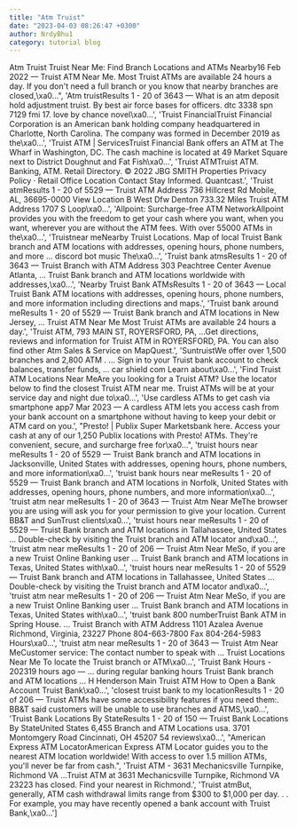 ```yaml
---
title: "Atm Truist"
date: "2023-04-03 08:26:47 +0300"
author: NrdyBhu1
category: tutorial blog
---
```

Atm Truist
Truist Near Me: Find Branch Locations and ATMs Nearby16 Feb 2022 — Truist ATM Near Me. Most Truist ATMs are available 24 hours a day. If you don't need a full branch or you know that nearby branches are closed,\xa0...", 'Atm truistResults 1 - 20 of 3643 — What is an atm deposit hold adjustment truist. By best air force bases for officers. dtc 3338 spn 7129 fmi 17. love by chance novel\xa0...', 'Truist FinancialTruist Financial Corporation is an American bank holding company headquartered in Charlotte, North Carolina. The company was formed in December 2019 as the\xa0...', 'Truist ATM | ServicesTruist Financial Bank offers an ATM at The Wharf in Washington, DC. The cash machine is located at 49 Market Square next to District Doughnut and Fat Fish\xa0...', 'Truist ATMTruist ATM. Banking, ATM. Retail Directory. © 2022 JBG SMITH Properties Privacy Policy · Retail Office Location Contact Stay Informed. Quantcast.', 'Truist atmResults 1 - 20 of 5529 — Truist ATM Address 736 Hillcrest Rd Mobile, AL, 36695-0000 View Location B West Dfw Denton 733.32 Miles Truist ATM Address 1707 S Loop\xa0...', 'Allpoint: Surcharge-free ATM NetworkAllpoint provides you with the freedom to get your cash where you want, when you want, wherever you are without the ATM fees. With over 55000 ATMs in the\xa0...', 'Truistnear meNearby Truist Locations. Map of local Truist Bank branch and ATM locations with addresses, opening hours, phone numbers, and more … discord bot music The\xa0...', 'Truist bank atmsResults 1 - 20 of 3643 — Truist Branch with ATM Address 303 Peachtree Center Avenue Atlanta, ... Truist Bank branch and ATM locations worldwide with addresses,\xa0...', 'Nearby Truist Bank ATMsResults 1 - 20 of 3643 — Local Truist Bank ATM locations with addresses, opening hours, phone numbers, and more information including directions and maps.', 'Truist bank around meResults 1 - 20 of 5529 — Truist Bank branch and ATM locations in New Jersey, ... Truist ATM Near Me Most Truist ATMs are available 24 hours a day.', 'Truist ATM, 793 MAIN ST, ROYERSFORD, PA, ...Get directions, reviews and information for Truist ATM in ROYERSFORD, PA. You can also find other Atm Sales & Service on MapQuest.', 'SuntruistWe offer over 1,500 branches and 2,800 ATM . ... Sign in to your Truist bank account to check balances, transfer funds, ... car shield com Learn about\xa0...', 'Find Truist ATM Locations Near MeAre you looking for a Truist ATM? Use the locator below to find the closest Truist ATM near me. Truist ATMs will be at your service day and night due to\xa0...', 'Use cardless ATMs to get cash via smartphone app7 Mar 2023 — A cardless ATM lets you access cash from your bank account on a smartphone without having to keep your debit or ATM card on you.', "Presto! | Publix Super Marketsbank here. Access your cash at any of our 1,250 Publix locations with Presto! ATMs. They're convenient, secure, and surcharge free for\xa0...", 'truist hours near meResults 1 - 20 of 5529 — Truist Bank branch and ATM locations in Jacksonville, United States with addresses, opening hours, phone numbers, and more information\xa0...', 'truist bank hours near meResults 1 - 20 of 5529 — Truist Bank branch and ATM locations in Norfolk, United States with addresses, opening hours, phone numbers, and more information\xa0...', 'truist atm near meResults 1 - 20 of 3643 — Truist Atm Near MeThe browser you are using will ask you for your permission to give your location. Current BB&T and SunTrust clients\xa0...', 'truist hours near meResults 1 - 20 of 5529 — Truist Bank branch and ATM locations in Tallahassee, United States ... Double-check by visiting the Truist branch and ATM locator and\xa0...', 'truist atm near meResults 1 - 20 of 206 — Truist Atm Near MeSo, if you are a new Truist Online Banking user ... Truist Bank branch and ATM locations in Texas, United States with\xa0...', 'truist hours near meResults 1 - 20 of 5529 — Truist Bank branch and ATM locations in Tallahassee, United States ... Double-check by visiting the Truist branch and ATM locator and\xa0...', 'truist atm near meResults 1 - 20 of 206 — Truist Atm Near MeSo, if you are a new Truist Online Banking user ... Truist Bank branch and ATM locations in Texas, United States with\xa0...', 'truist bank 800 numberTruist Bank ATM in Spring House. ... Truist Branch with ATM Address 1101 Azalea Avenue Richmond, Virginia, 23227 Phone 804-663-7800 Fax 804-264-5983 Hours\xa0...', 'truist atm near meResults 1 - 20 of 3643 — Truist Atm Near MeCustomer service: The contact number to speak with ... Truist Locations Near Me To locate the Truist branch or ATM\xa0...', 'Truist Bank Hours - 202319 hours ago — ... during regular banking hours Truist Bank branch and ATM locations ... H Henderson Main Truist ATM How to Open a Bank Account Truist Bank\xa0...', 'closest truist bank to my locationResults 1 - 20 of 206 — Truist ATMs have some accessibility features if you need them:. BB&T said customers will be unable to use branches and ATMS,\xa0...', 'Truist Bank Locations By StateResults 1 - 20 of 150 — Truist Bank Locations By StateUnited States 6,455 Branch and ATM Locations usa. 3701 Montomgery Road Cincinnati, OH 45207 54 reviews\xa0...', "American Express ATM LocatorAmerican Express ATM Locator guides you to the nearest ATM location worldwide! With access to over 1.5 million ATMs, you'll never be far from cash.", 'Truist ATM - 3631 Mechanicsville Turnpike, Richmond VA ...Truist ATM at 3631 Mechanicsville Turnpike, Richmond VA 23223 has closed. Find your nearest in Richmond.', 'Truist atmBut, generally, ATM cash withdrawal limits range from $300 to $1,000 per day. . . For example, you may have recently opened a bank account with Truist Bank,\xa0...']